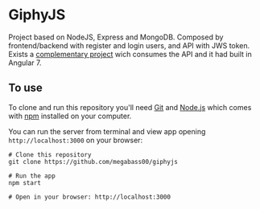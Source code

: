 # GiphyJS

Project based on NodeJS, Express and MongoDB. Composed by frontend/backend with register and login users, and API with JWS token.
Exists a [complementary project](https://github.com/megabass00/giphyjs-frontend) wich consumes the API and it had built in Angular 7.

## To use

To clone and run this repository you'll need [Git](https://git-scm.com) and [Node.js](https://nodejs.org/en/download/) which comes with [npm](http://npmjs.com) installed on your computer. 

You can run the server from terminal and view app opening `http://localhost:3000` on your browser:
~~~~
# Clone this repository
git clone https://github.com/megabass00/giphyjs

# Run the app
npm start

# Open in your browser: http://localhost:3000
~~~~